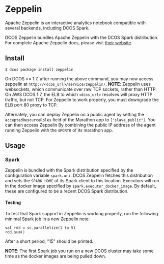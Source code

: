 # Zeppelin

Apache Zeppelin is an interactive analytics notebook compatible with
several backends, including DCOS Spark.

DCOS Zeppelin bundles Apache Zeppelin with the DCOS Spark
distribution.  For complete Apache Zeppelin docs, please visit [their website][1].

## Install

```
$ dcos package install zeppelin
```

On DCOS >= 1.7, after running the above command, you may now access
zeppelin at `http://<dcos_url>/service/zeppelin/`.  **NOTE**: Zeppelin
uses websockets, which communicate over raw TCP sockets, rather than
HTTP.  On AWS DCOS 1.7, the ELB to which `<dcos_url>` resolves will
proxy HTTP traffic, but not TCP.  For Zeppelin to work properly, you
must downgrade the ELB port 80 proxy to TCP.

Alternately, you can deploy Zeppelin on a public agent by setting the
`acceptedResourceRoles` field of the Marathon app to
`["slave_public"]`.  You can then access Zeppelin By combining the
public IP address of the agent running Zeppelin with the `$PORT0` of its
marathon app.

## Usage

### Spark

Zeppelin is bundled with the Spark distribution specified by the
configuration variable `spark.uri`.  DCOS Zeppelin fetches this
distribution and sets the `SPARK_HOME` of its Spark client to this
location.  Executors will run in the docker image specified by
`spark.executor_docker_image`.  By default, these are configured to be
a recent DCOS Spark distribution.

[1]: https://zeppelin.incubator.apache.org/

#### Testing

To test that Spark support in Zeppelin is working properly, run the
following minimal Spark job in a new Zeppelin note:

```
val rdd = sc.parallelize(1 to 5)
rdd.sum()
```

After a short period, "15" should be printed.

**NOTE**: The first Spark job you run on a new DCOS cluster may take
some time as the docker images are being pulled down.
